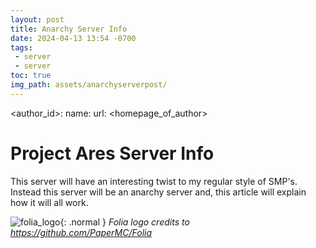 ```yaml
---
layout: post
title: Anarchy Server Info
date: 2024-04-13 13:54 -0700
tags: 
 - server
 - server
toc: true
img_path: assets/anarchyserverpost/
---
```

<author_id>:
  name: <full name>
  url: <homepage_of_author>

# Project Ares Server Info
This server will have an interesting twist to my regular style of SMP's. Instead this server will be an anarchy server and, this article will explain how it will all work.



![folia_logo](folia.png){: .normal }
_Folia logo credits to https://github.com/PaperMC/Folia_